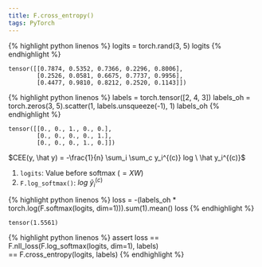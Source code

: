```yaml
---
title: F.cross_entropy()
tags: PyTorch
---
```


<!--more-->

{% highlight python linenos %}
logits = torch.rand(3, 5)
logits
{% endhighlight %}

    tensor([[0.7874, 0.5352, 0.7366, 0.2296, 0.8006],
            [0.2526, 0.0581, 0.6675, 0.7737, 0.9956],
            [0.4477, 0.9810, 0.8212, 0.2520, 0.1143]])

{% highlight python linenos %}
labels    = torch.tensor([2, 4, 3])
labels_oh = torch.zeros(3, 5).scatter(1, labels.unsqueeze(-1), 1)
labels_oh
{% endhighlight %}

    tensor([[0., 0., 1., 0., 0.],
            [0., 0., 0., 0., 1.],
            [0., 0., 0., 1., 0.]])


$CEE(y, \hat y) = -\frac{1}{n} \sum_i \sum_c y_i^{(c)} log \ \hat y_i^{(c)}$
1. `logits`: Value before softmax ($= XW$)
2. `F.log_softmax()`: $log \ \hat y_i^{(c)}$


{% highlight python linenos %}
loss = -(labels_oh * torch.log(F.softmax(logits, dim=1))).sum(1).mean()
loss
{% endhighlight %}

    tensor(1.5561)

{% highlight python linenos %}
assert loss == F.nll_loss(F.log_softmax(logits, dim=1), labels) \
            == F.cross_entropy(logits, labels)
{% endhighlight %}

